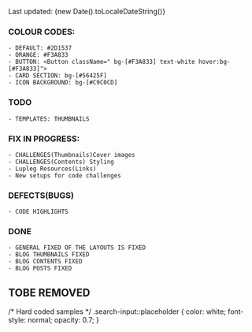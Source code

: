 <p>Last updated: {new Date().toLocaleDateString()}</p>

### COLOUR CODES:

    - DEFAULT: #2D1537
    - ORANGE: #F3A833
    - BUTTON: <Button className=" bg-[#F3A833] text-white hover:bg-[#F3A833]">
    - CARD SECTION: bg-[#56425F]
    - ICON BACKGROUND: bg-[#C9C0CD]
### TODO
    - TEMPLATES: THUMBNAILS


### FIX IN PROGRESS:

    - CHALLENGES(Thumbnails)Cover images
    - CHALLENGES(Contents) Styling 
    - Lupleg Resources(Links)
    - New setups for code challenges


### DEFECTS(BUGS)

    - CODE HIGHLIGHTS 

### DONE

    - GENERAL FIXED OF THE LAYOUTS IS FIXED
    - BLOG THUMBNAILS FIXED
    - BLOG CONTENTS FIXED
    - BLOG POSTS FIXED

## TOBE REMOVED

/* Hard coded samples */
.search-input::placeholder {
  color: white;
  font-style: normal;
  opacity: 0.7;
}
